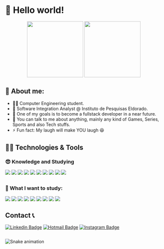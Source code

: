 # 👋 Hello world!

<div align="center">
  <img height="180em" src="https://github-readme-stats.vercel.app/api?username=joaocasarin&show_icons=true&theme=dracula&include_all_commits=true&count_private=true"/>
  <img height="180em" src="https://github-readme-stats.vercel.app/api/top-langs/?username=joaocasarin&layout=compact&langs_count=8&theme=dracula"/>
</div>

##

## 🤵 About me:
- 👨‍🎓 Computer Engineering student.
- 🏦 Software Integration Analyst @ Instituto de Pesquisas Eldorado.
- 🤞 One of my goals is to become a fullstack developer in a near future.
- 💬 You can talk to me about anything, mainly any kind of Games, Series, Sports and also Tech stuffs. 
- ⚡ Fun fact: My laugh will make YOU laugh 😆

##

## 👨‍💻 Technologies & Tools

### 😎 Knowledge and Studying
![](https://img.shields.io/badge/OS-Linux-informational?style=flat&logo=linux&logoColor=white&color=lightgrey)
![](https://img.shields.io/badge/Code-Python-informational?style=flat&logo=python&logoColor=white&color=346e9f)
![](https://img.shields.io/badge/Code-React-informational?style=flat&logo=react&logoColor=white&color=61dafb)
![](https://img.shields.io/badge/Code-JavaScript-informational?style=flat&logo=javascript&logoColor=white&color=efd81d)
![](https://img.shields.io/badge/Code-Typescript-informational?style=flat&logo=typescript&logoColor=white&color=0076c6)
![](https://img.shields.io/badge/Database-MySql-informational?style=flat&logo=mysql&logoColor=white&color=00618a)
![](https://img.shields.io/badge/Database-PostgreSQL-informational?style=flat&logo=postgresql&logoColor=white&color=00618a)
![](https://img.shields.io/badge/Database-MongoDB-informational?style=flat&logo=mongodb&logoColor=white&color=88bf64)
![](https://img.shields.io/badge/Code-Node.Js-informational?style=flat&logo=node.js&logoColor=white&color=8bbf3d)
![](https://img.shields.io/badge/Tools-Docker-informational?style=flat&logo=docker&logoColor=white&color=2496ed)

##

### 🌱 What I want to study:
![](https://img.shields.io/badge/Code-Next.JS-informational?style=flat&logo=next.js&logoColor=white&color=white)
![](https://img.shields.io/badge/Code-Redux-informational?style=flat&logo=redux&logoColor=white&color=7248b6)
![](https://img.shields.io/badge/Code-Styled%20Components-informational?style=flat&logo=styled-components&logoColor=white&color=d66c8e)
![](https://img.shields.io/badge/Code-SASS-informational?style=flat&logo=sass&logoColor=white&color=c76394)
![](https://img.shields.io/badge/Code-Flutter-informational?style=flat&logo=flutter&logoColor=white&color=28b0ee)
![](https://img.shields.io/badge/Code-Swift-informational?style=flat&logo=swift&logoColor=white&color=f3813d)
![](https://img.shields.io/badge/Code-Java-informational?style=flat&logo=java&logoColor=white&color=f8981d)
![](https://img.shields.io/badge/Cloud-AWS-informational?style=flat&logo=Amazon&logoColor=white&color=ff9900)
![](https://img.shields.io/badge/Code-Angular-informational?style=flat&logo=angular&logoColor=white&color=d6002f)

##

## Contact 📞
[![Linkedin Badge](https://img.shields.io/badge/-LinkedIn-%230077B5?style=for-the-badge&logo=linkedin&logoColor=white)](https://www.linkedin.com/in/joaocasarin/)
[![Hotmail Badge](https://img.shields.io/badge/-Hotmail-%230077B5?style=for-the-badge&logo=outlook&logoColor=white)](mailto:joaovitorcasarin@hotmail.com)
[![Instagram Badge](https://img.shields.io/badge/-Instagram-%23E4405F?style=for-the-badge&logo=instagram&logoColor=white)](https://www.instagram.com/joaocasarin/)

##

![Snake animation](https://github.com/joaocasarin/joaocasarin/blob/output/github-contribution-grid-snake.svg)